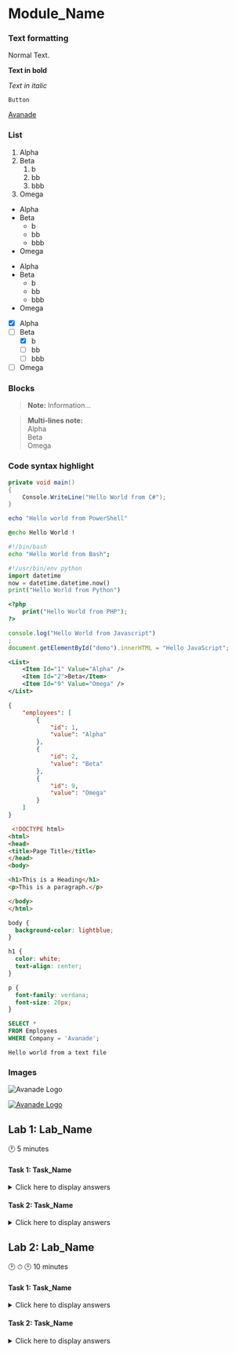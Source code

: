 # Module_Name

### Text formatting

Normal Text.

**Text in bold**

*Text in italic*

`Button`

[Avanade](https://www.avanade.com/en)

### List

1. Alpha
1. Beta
    1. b
    1. bb
    1. bbb
1. Omega

- Alpha
- Beta
    - b
    - bb
    - bbb
- Omega

* Alpha
* Beta
    * b
    * bb
    * bbb
* Omega

- [x] Alpha
- [ ] Beta
    - [x] b
    - [ ] bb
    - [ ] bbb
- [ ] Omega

### Blocks

> **Note:** Information... 

> **Multi-lines note:**
> <br />
> Alpha
> <br />
> Beta
> <br />
> Omega

### Code syntax highlight

```csharp
private void main()
{
    Console.WriteLine("Hello World from C#");
}
```

```powershell
echo "Hello world from PowerShell"
```

```bat
@echo Hello World !
```

```bash
#!/bin/bash
echo "Hello World from Bash";
``` 

```python
#!/usr/bin/env python
import datetime
now = datetime.datetime.now()
print("Hello World from Python")
```

```php
<?php
    print("Hello World from PHP");
?>
```

```javascript
console.log("Hello World from Javascript")
;
document.getElementById("demo").innerHTML = "Hello JavaScript"; 
```

```xml
<List>
    <Item Id="1" Value="Alpha" />
    <Item Id="2">Beta</Item>
    <Item Id="9" Value="Omega" />
</List>
```

```json
{
    "employees": [  
        {
            "id": 1,
            "value": "Alpha"
        },
        {
            "id": 2, 
            "value": "Beta"
        },
        {
            "id": 9, 
            "value": "Omega"
        }
    ]
}  
```

```html
 <!DOCTYPE html>
<html>
<head>
<title>Page Title</title>
</head>
<body>

<h1>This is a Heading</h1>
<p>This is a paragraph.</p>

</body>
</html> 
```

```css
body {
  background-color: lightblue;
}

h1 {
  color: white;
  text-align: center;
}

p {
  font-family: verdana;
  font-size: 20px;
}
```

```sql
SELECT * 
FROM Employees
WHERE Company = 'Avanade';
```

```text
Hello world from a text file
```

### Images

![Avanade Logo](https://www.avanade.com/~/media/logo/avanade-logo.svg)

[![Avanade Logo](https://www.avanade.com/~/media/logo/avanade-logo.svg)](https://www.avanade.com/en)

## Lab 1: Lab_Name

:clock1: 5 minutes

#### Task 1: Task_Name

<details>
<summary>Click here to display answers</summary>

1. Step 1  

1. Step 2

</details>

#### Task 2: Task_Name

<details>
<summary>Click here to display answers</summary>

1. Step 1

1. Step 2

</details>

## Lab 2: Lab_Name

:clock2: &#9201; &#128337; 10 minutes

#### Task 1: Task_Name

<details>
<summary>Click here to display answers</summary>

1. Step 1

1. Step 2

</details>

#### Task 2: Task_Name

<details>
<summary>Click here to display answers</summary>

1. Step 1

1. Step 2

</details>